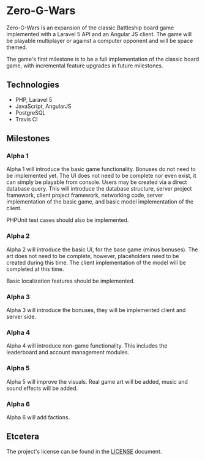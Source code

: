 # Zero-G-Wars
Zero-G-Wars is an expansion of the classic Battleship board game
implemented with a Laravel 5 API and an Angular JS client. The game will
be playable multiplayer or against a computer opponent and will be space
themed.

The game's first milestone is to be a full implementation of the classic
board game, with incremental feature upgrades in future milestones.

## Technologies
- PHP, Laravel 5
- JavaScript, AngularJS
- PostgreSQL
- Travis CI

## Milestones
### Alpha 1
Alpha 1 will introduce the basic game functionality. Bonuses do not need to be implemented yet. The UI does not need to be complete nor even exist, it can simply be playable from console. Users may be created via a direct database query. This will introduce the database structure, server project framework, client project framework, networking code, server implementation of the basic game, and basic model implementation of the client.

PHPUnit test cases should also be implemented.

### Alpha 2
Alpha 2 will introduce the basic UI, for the base game (minus bonuses). The art does not need to be complete, however, placeholders need to be created during this time. The client implementation of the model will be completed at this time.

Basic localization features should be implemented.

### Alpha 3
Alpha 3 will introduce the bonuses, they will be implemented client and server side.

### Alpha 4
Alpha 4 will introduce non-game functionality. This includes the leaderboard and account management modules.

### Alpha 5
Alpha 5 will improve the visuals. Real game art will be added, music and sound effects will be added.

### Alpha 6
Alpha 6 will add factions.

## Etcetera
The project's license can be found in the [LICENSE](LICENSE) document.